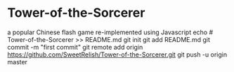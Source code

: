 # Tower-of-the-Sorcerer
a popular Chinese flash game re-implemented using Javascript
echo # Tower-of-the-Sorcerer >> README.md
git init
git add README.md
git commit -m "first commit"
git remote add origin https://github.com/SweetRelish/Tower-of-the-Sorcerer.git
git push -u origin master
